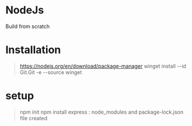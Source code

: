 # NodeJs
Build from scratch

# Installation
>https://nodejs.org/en/download/package-manager
>winget install --id Git.Git -e --source winget

# setup
>npm init
>npm install express : node_modules and package-lock.json file created



